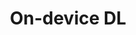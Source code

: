 ---
layout: page
title: On-device DL
description: On-device DL, Time-sensitive DL
img: assets/img/car.jpg
importance: 1
category: work
redirect: false
---